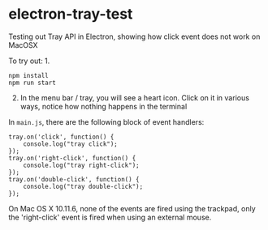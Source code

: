 # electron-tray-test
Testing out Tray API in Electron, showing how click event does not work on MacOSX

To try out:
1.
```
npm install
npm run start
```
2. In the menu bar / tray, you will see a heart icon.
Click on it in various ways, notice how nothing happens in the terminal


In `main.js`, there are the following block of event handlers:
```
tray.on('click', function() {
    console.log("tray click");
});
tray.on('right-click', function() {
    console.log("tray right-click");
});
tray.on('double-click', function() {
    console.log("tray double-click");
});
```

On Mac OS X 10.11.6, none of the events are fired using the trackpad,
only the 'right-click' event is fired when using an external mouse.
